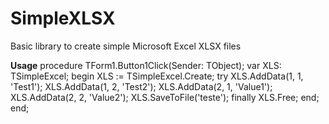 ﻿# SimpleXLSX
Basic library to create simple Microsoft Excel XLSX files

 **Usage**
procedure TForm1.Button1Click(Sender: TObject);
var
  XLS: TSimpleExcel;
begin
  XLS := TSimpleExcel.Create;
  try
    XLS.AddData(1, 1, 'Test1');
    XLS.AddData(1, 2, 'Test2');
    XLS.AddData(2, 1, 'Value1');
    XLS.AddData(2, 2, 'Value2');
    XLS.SaveToFile('teste');
  finally
    XLS.Free;
end;
end;	
